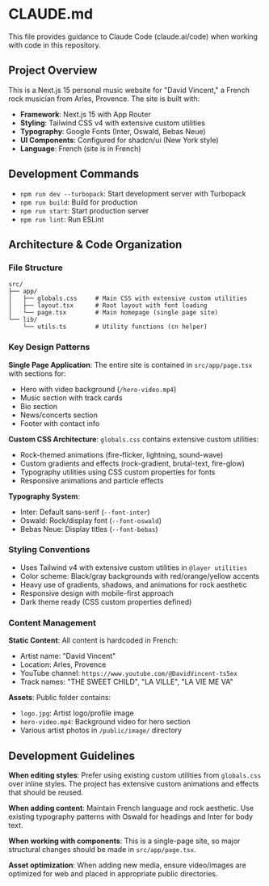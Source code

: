 # CLAUDE.md

This file provides guidance to Claude Code (claude.ai/code) when working with code in this repository.

## Project Overview

This is a Next.js 15 personal music website for "David Vincent," a French rock musician from Arles, Provence. The site is built with:
- **Framework**: Next.js 15 with App Router
- **Styling**: Tailwind CSS v4 with extensive custom utilities
- **Typography**: Google Fonts (Inter, Oswald, Bebas Neue)
- **UI Components**: Configured for shadcn/ui (New York style)
- **Language**: French (site is in French)

## Development Commands

- `npm run dev --turbopack`: Start development server with Turbopack
- `npm run build`: Build for production
- `npm run start`: Start production server
- `npm run lint`: Run ESLint

## Architecture & Code Organization

### File Structure
```
src/
├── app/
│   ├── globals.css     # Main CSS with extensive custom utilities
│   ├── layout.tsx      # Root layout with font loading
│   └── page.tsx        # Main homepage (single page site)
└── lib/
    └── utils.ts        # Utility functions (cn helper)
```

### Key Design Patterns

**Single Page Application**: The entire site is contained in `src/app/page.tsx` with sections for:
- Hero with video background (`/hero-video.mp4`)
- Music section with track cards
- Bio section
- News/concerts section
- Footer with contact info

**Custom CSS Architecture**: `globals.css` contains extensive custom utilities:
- Rock-themed animations (fire-flicker, lightning, sound-wave)
- Custom gradients and effects (rock-gradient, brutal-text, fire-glow)
- Typography utilities using CSS custom properties for fonts
- Responsive animations and particle effects

**Typography System**:
- Inter: Default sans-serif (`--font-inter`)
- Oswald: Rock/display font (`--font-oswald`) 
- Bebas Neue: Display titles (`--font-bebas`)

### Styling Conventions

- Uses Tailwind v4 with extensive custom utilities in `@layer utilities`
- Color scheme: Black/gray backgrounds with red/orange/yellow accents
- Heavy use of gradients, shadows, and animations for rock aesthetic
- Responsive design with mobile-first approach
- Dark theme ready (CSS custom properties defined)

### Content Management

**Static Content**: All content is hardcoded in French:
- Artist name: "David Vincent"
- Location: Arles, Provence
- YouTube channel: `https://www.youtube.com/@DavidVincent-ts5ex`
- Track names: "THE SWEET CHILD", "LA VILLE", "LA VIE ME VA"

**Assets**: Public folder contains:
- `logo.jpg`: Artist logo/profile image
- `hero-video.mp4`: Background video for hero section
- Various artist photos in `/public/image/` directory

## Development Guidelines

**When editing styles**: Prefer using existing custom utilities from `globals.css` over inline styles. The project has extensive custom animations and effects that should be reused.

**When adding content**: Maintain French language and rock aesthetic. Use existing typography patterns with Oswald for headings and Inter for body text.

**When working with components**: This is a single-page site, so major structural changes should be made in `src/app/page.tsx`.

**Asset optimization**: When adding new media, ensure video/images are optimized for web and placed in appropriate public directories.